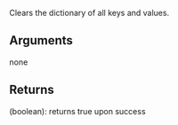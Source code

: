 Clears the dictionary of all keys and values.


## Arguments
none


## Returns
(boolean): returns true upon success

